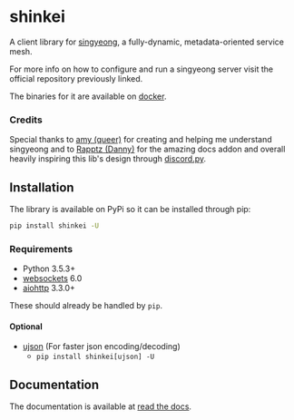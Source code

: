 # shinkei

A client library for [singyeong](https://github.com/queer/singyeong), a fully-dynamic, metadata-oriented service mesh.

For more info on how to configure and run a singyeong server visit the official repository previously linked.

The binaries for it are available on [docker](https://hub.docker.com/r/queer/singyeong).

### Credits

Special thanks to [amy (queer)](https://github.com/queer/) for creating and helping me understand singyeong and to
[Rapptz (Danny)](https://github.com/Rapptz) for the amazing docs addon and overall heavily inspiring this lib's design 
through [discord.py](https://github.com/Rapptz/discord.py).

## Installation

The library is available on PyPi so it can be installed through pip:

```bash
pip install shinkei -U
```

### Requirements

* Python 3.5.3+
* [websockets](https://github.com/aaugustin/websockets) 6.0
* [aiohttp](https://github.com/aio-libs/aiohttp) 3.3.0+

These should already be handled by ``pip``.

#### Optional

* [ujson](https://github.com/esnme/ultrajson) (For faster json encoding/decoding)
    - ``pip install shinkei[ujson] -U``

## Documentation

The documentation is available at [read the docs](https://shinkei.rtfd.io).
